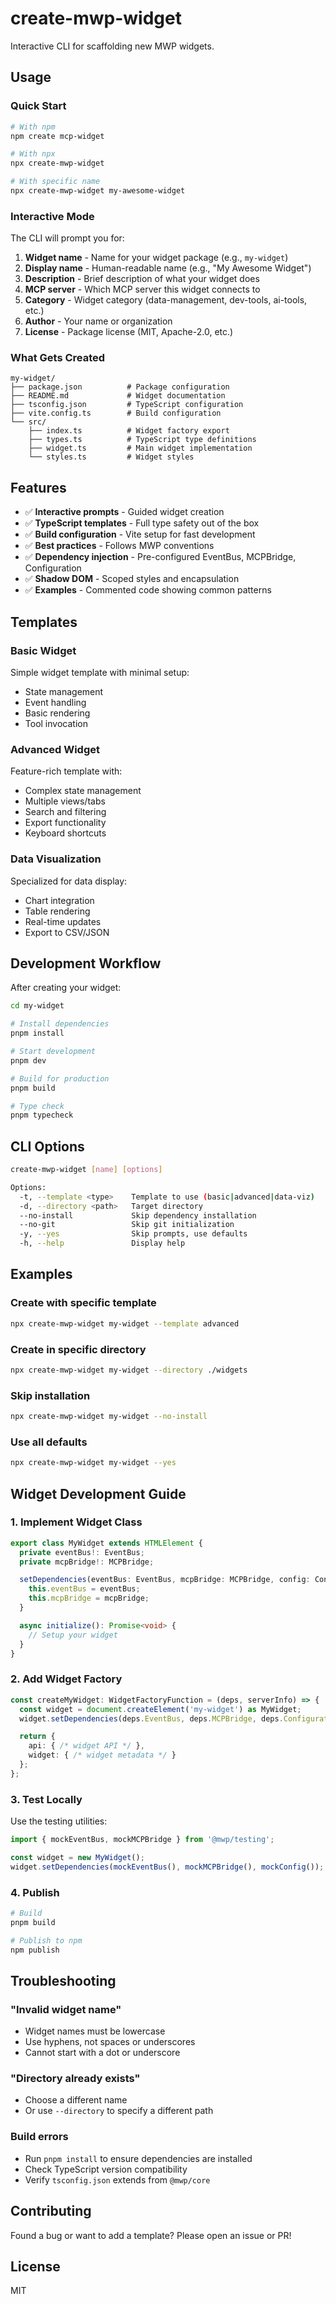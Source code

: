 # create-mwp-widget

Interactive CLI for scaffolding new MWP widgets.

## Usage

### Quick Start

```bash
# With npm
npm create mcp-widget

# With npx
npx create-mwp-widget

# With specific name
npx create-mwp-widget my-awesome-widget
```

### Interactive Mode

The CLI will prompt you for:

1. **Widget name** - Name for your widget package (e.g., `my-widget`)
2. **Display name** - Human-readable name (e.g., "My Awesome Widget")
3. **Description** - Brief description of what your widget does
4. **MCP server** - Which MCP server this widget connects to
5. **Category** - Widget category (data-management, dev-tools, ai-tools, etc.)
6. **Author** - Your name or organization
7. **License** - Package license (MIT, Apache-2.0, etc.)

### What Gets Created

```
my-widget/
├── package.json          # Package configuration
├── README.md             # Widget documentation
├── tsconfig.json         # TypeScript configuration
├── vite.config.ts        # Build configuration
└── src/
    ├── index.ts          # Widget factory export
    ├── types.ts          # TypeScript type definitions
    ├── widget.ts         # Main widget implementation
    └── styles.ts         # Widget styles
```

## Features

- ✅ **Interactive prompts** - Guided widget creation
- ✅ **TypeScript templates** - Full type safety out of the box
- ✅ **Build configuration** - Vite setup for fast development
- ✅ **Best practices** - Follows MWP conventions
- ✅ **Dependency injection** - Pre-configured EventBus, MCPBridge, Configuration
- ✅ **Shadow DOM** - Scoped styles and encapsulation
- ✅ **Examples** - Commented code showing common patterns

## Templates

### Basic Widget

Simple widget template with minimal setup:
- State management
- Event handling
- Basic rendering
- Tool invocation

### Advanced Widget

Feature-rich template with:
- Complex state management
- Multiple views/tabs
- Search and filtering
- Export functionality
- Keyboard shortcuts

### Data Visualization

Specialized for data display:
- Chart integration
- Table rendering
- Real-time updates
- Export to CSV/JSON

## Development Workflow

After creating your widget:

```bash
cd my-widget

# Install dependencies
pnpm install

# Start development
pnpm dev

# Build for production
pnpm build

# Type check
pnpm typecheck
```

## CLI Options

```bash
create-mwp-widget [name] [options]

Options:
  -t, --template <type>    Template to use (basic|advanced|data-viz)
  -d, --directory <path>   Target directory
  --no-install             Skip dependency installation
  --no-git                 Skip git initialization
  -y, --yes                Skip prompts, use defaults
  -h, --help               Display help
```

## Examples

### Create with specific template

```bash
npx create-mwp-widget my-widget --template advanced
```

### Create in specific directory

```bash
npx create-mwp-widget my-widget --directory ./widgets
```

### Skip installation

```bash
npx create-mwp-widget my-widget --no-install
```

### Use all defaults

```bash
npx create-mwp-widget my-widget --yes
```

## Widget Development Guide

### 1. Implement Widget Class

```typescript
export class MyWidget extends HTMLElement {
  private eventBus!: EventBus;
  private mcpBridge!: MCPBridge;

  setDependencies(eventBus: EventBus, mcpBridge: MCPBridge, config: Configuration) {
    this.eventBus = eventBus;
    this.mcpBridge = mcpBridge;
  }

  async initialize(): Promise<void> {
    // Setup your widget
  }
}
```

### 2. Add Widget Factory

```typescript
const createMyWidget: WidgetFactoryFunction = (deps, serverInfo) => {
  const widget = document.createElement('my-widget') as MyWidget;
  widget.setDependencies(deps.EventBus, deps.MCPBridge, deps.Configuration);

  return {
    api: { /* widget API */ },
    widget: { /* widget metadata */ }
  };
};
```

### 3. Test Locally

Use the testing utilities:

```typescript
import { mockEventBus, mockMCPBridge } from '@mwp/testing';

const widget = new MyWidget();
widget.setDependencies(mockEventBus(), mockMCPBridge(), mockConfig());
```

### 4. Publish

```bash
# Build
pnpm build

# Publish to npm
npm publish
```

## Troubleshooting

### "Invalid widget name"
- Widget names must be lowercase
- Use hyphens, not spaces or underscores
- Cannot start with a dot or underscore

### "Directory already exists"
- Choose a different name
- Or use `--directory` to specify a different path

### Build errors
- Run `pnpm install` to ensure dependencies are installed
- Check TypeScript version compatibility
- Verify `tsconfig.json` extends from `@mwp/core`

## Contributing

Found a bug or want to add a template? Please open an issue or PR!

## License

MIT
